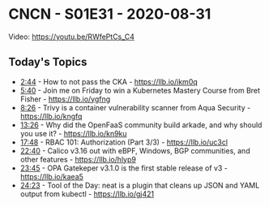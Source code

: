 # CNCN - S01E31 - 2020-08-31

Video: https://youtu.be/RWfePtCs_C4

## Today's Topics

- [2:44](https://www.youtube.com/watch?v=RWfePtCs_C4&t=164) - How to not pass the CKA - https://llb.io/ikm0q
- [5:40](https://www.youtube.com/watch?v=RWfePtCs_C4&t=340) - Join me on Friday to win a Kubernetes Mastery Course from Bret Fisher - https://llb.io/ygfng
- [8:26](https://www.youtube.com/watch?v=RWfePtCs_C4&t=506) - Trivy is a container vulnerability scanner from Aqua Security - https://llb.io/kngfq
- [13:26](https://www.youtube.com/watch?v=RWfePtCs_C4&t=806) - Why did the OpenFaaS community build arkade, and why should you use it? - https://llb.io/kn9ku
- [17:48](https://www.youtube.com/watch?v=RWfePtCs_C4&t=1068) - RBAC 101: Authorization (Part 3/3) - https://llb.io/uc3cl
- [22:40](https://www.youtube.com/watch?v=RWfePtCs_C4&t=1360) - Calico v3.16 out with eBPF, Windows, BGP communities, and other features - https://llb.io/hlyp9
- [23:45](https://www.youtube.com/watch?v=RWfePtCs_C4&t=1425) - OPA Gatekeper v3.1.0 is the first stable release of v3 - https://llb.io/kaea5
- [24:23](https://www.youtube.com/watch?v=RWfePtCs_C4&t=1463) - Tool of the Day: neat is a plugin that cleans up JSON and YAML output from kubectl - https://llb.io/gj421
